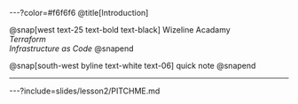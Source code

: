 ---?color=#f6f6f6
@title[Introduction]

<!--
---?color=linear-gradient(to right, #f6f6f6, #f0575d)

Tip! Get started with this template as follows:
Step 1. Delete the contents of this PITCHME.md file.
Step 2. Start adding your own custom slide content.
Step 3. Copy slide markdown snippets from template/md directory as needed.
-->

@snap[west text-25 text-bold text-black]
Wizeline Acadamy<br>*Terraform*<br>*Infrastructure as Code*
@snapend

@snap[south-west byline text-white text-06]
quick note
@snapend

---

---?include=slides/lesson2/PITCHME.md
